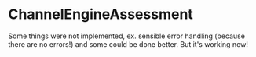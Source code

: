 # ChannelEngineAssessment
 
Some things were not implemented, ex. sensible error handling (because there are no errors!) and some could be done better. But it's working now!